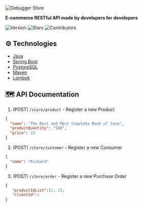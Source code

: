 ![Debugger Store](https://i.imgur.com/5C8Sm1M.png "Debugger Store")

**E-commerce RESTful API made by developers for developers**

![Version](https://img.shields.io/badge/Version-1.0-green "Version")
![Stars](https://img.shields.io/github/stars/phricardorj/debuggerStore?style=social "Stars")
![Contributors](https://img.shields.io/github/contributors/phricardorj/debuggerStore?color=#00fd13 "Contributors")

## ⚙️ Technologies

- [Java](https://www.java.com/)
- [Spring Boot](https://spring.io/projects/spring-boot)
- [PostgreSQL](https://www.postgresql.org/)
- [Maven](https://maven.apache.org/)
- [Lombok](https://projectlombok.org/)

## 🗺️ API Documentation

1. (POST) `/store/product` - Register a new Product
```Json 
{
  "name": "The Best and Most Complete Book of Java",
  "productQuantity": "500",
  "price": 15
}
```

2. (POST) `/store/customer` - Register a new Consumer
```Json 
{
  "name": "Richard"
}
```

3. (POST) `/store/order` - Register a new Purchase Order
```Json 
{
   "productIdList":[1, 2],
   "clientId":1
}
```